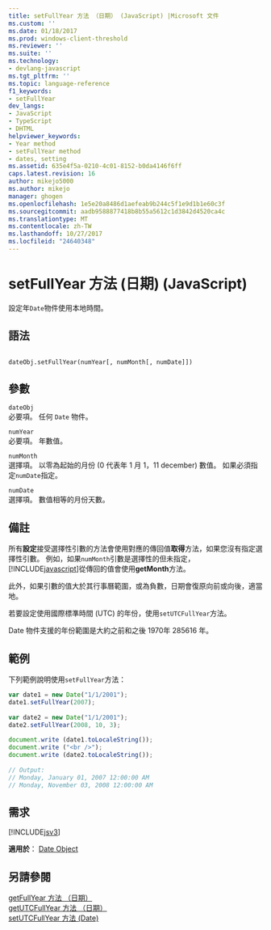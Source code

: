 ```yaml
---
title: setFullYear 方法 （日期） (JavaScript) |Microsoft 文件
ms.custom: ''
ms.date: 01/18/2017
ms.prod: windows-client-threshold
ms.reviewer: ''
ms.suite: ''
ms.technology:
- devlang-javascript
ms.tgt_pltfrm: ''
ms.topic: language-reference
f1_keywords:
- setFullYear
dev_langs:
- JavaScript
- TypeScript
- DHTML
helpviewer_keywords:
- Year method
- setFullYear method
- dates, setting
ms.assetid: 635e4f5a-0210-4c01-8152-b0da4146f6ff
caps.latest.revision: 16
author: mikejo5000
ms.author: mikejo
manager: ghogen
ms.openlocfilehash: 1e5e20a8486d1aefeab9b244c5f1e9d1b1e60c3f
ms.sourcegitcommit: aadb9588877418b8b55a5612c1d3842d4520ca4c
ms.translationtype: MT
ms.contentlocale: zh-TW
ms.lasthandoff: 10/27/2017
ms.locfileid: "24640348"
---
```

# <a name="setfullyear-method-date-javascript"></a>setFullYear 方法 (日期) (JavaScript)
設定年`Date`物件使用本地時間。  
  
## <a name="syntax"></a>語法  
  
```  
  
dateObj.setFullYear(numYear[, numMonth[, numDate]])   
```  
  
## <a name="parameters"></a>參數  
 `dateObj`  
 必要項。 任何 `Date` 物件。  
  
 `numYear`  
 必要項。 年數值。  
  
 `numMonth`  
 選擇項。 以零為起始的月份 (0 代表年 1 月 1，11 december) 數值。 如果必須指定`numDate`指定。  
  
 `numDate`  
 選擇項。 數值相等的月份天數。  
  
## <a name="remarks"></a>備註  
 所有**設定**接受選擇性引數的方法會使用對應的傳回值**取得**方法，如果您沒有指定選擇性引數。 例如，如果`numMonth`引數是選擇性的但未指定，[!INCLUDE[javascript](../../javascript/includes/javascript-md.md)]從傳回的值會使用**getMonth**方法。  
  
 此外，如果引數的值大於其行事曆範圍，或為負數，日期會復原向前或向後，適當地。  
  
 若要設定使用國際標準時間 (UTC) 的年份，使用`setUTCFullYear`方法。  
  
 Date 物件支援的年份範圍是大約之前和之後 1970年 285616 年。  
  
## <a name="example"></a>範例  
 下列範例說明使用`setFullYear`方法：  
  
```JavaScript  
var date1 = new Date("1/1/2001");  
date1.setFullYear(2007);  
  
var date2 = new Date("1/1/2001");  
date2.setFullYear(2008, 10, 3);   
  
document.write (date1.toLocaleString());  
document.write ("<br />");  
document.write (date2.toLocaleString());  
  
// Output:  
// Monday, January 01, 2007 12:00:00 AM  
// Monday, November 03, 2008 12:00:00 AM  
```  
  
## <a name="requirements"></a>需求  
 [!INCLUDE[jsv3](../../javascript/reference/includes/jsv3-md.md)]  
  
 **適用於**： [Date Object](../../javascript/reference/date-object-javascript.md)  
  
## <a name="see-also"></a>另請參閱  
 [getFullYear 方法 （日期）](../../javascript/reference/getfullyear-method-date-javascript.md)   
 [getUTCFullYear 方法 （日期）](../../javascript/reference/getutcfullyear-method-date-javascript.md)   
 [setUTCFullYear 方法 (Date)](../../javascript/reference/setutcfullyear-method-date-javascript.md)